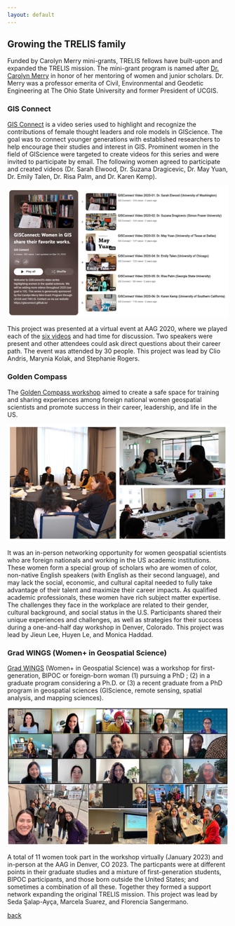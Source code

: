 ```yaml
---
layout: default
---
```


## Growing the TRELIS family
Funded by Carolyn Merry mini-grants, TRELIS fellows have built-upon and expanded the TRELIS mission. The mini-grant program is named after [Dr. Carolyn Merry](https://landsat.gsfc.nasa.gov/article/remembering-carolyn-merry/) in honor of her mentoring of women and junior scholars. Dr. Merry was a professor emerita of Civil, Environmental and Geodetic Engineering at The Ohio State University and former President of UCGIS.

### GIS Connect
 [GIS Connect](https://gisconnect.github.io/) is a video series used to highlight and recognize the contributions of female thought leaders and role models in GIScience. The goal was to connect younger generations with established researchers to help encourage their studies and interest in GIS. Prominent women in the field of GIScience were targeted to create videos for this series and were invited to participate by email. The following women agreed to participate and created videos (Dr. Sarah Elwood, Dr. Suzana Dragicevic, Dr. May Yuan, Dr. Emily Talen, Dr. Risa Palm, and Dr. Karen Kemp). 
 
 ![YouTube Playlist](assets/images/GISConnect.PNG)

This project was presented at a virtual event at AAG 2020, where we played each of the [six videos](https://www.youtube.com/playlist?list=PL2xUaCb8VRCAcTnrCrH67C1lnMxVq7gbr) and had time for discussion. Two speakers were present and other attendees could ask direct questions about their career path. The event was attended by 30 people. This project was lead by Clio Andris, Marynia Kolak, and Stephanie Rogers.

### Golden Compass
The [Golden Compass workshop](https://goldencompassworkshop.github.io) aimed to create a safe space for training and sharing experiences among foreign national women geospatial scientists and promote success in their career, leadership, and life in the US. 

![Images from the Golden Compass Workshop](assets/images/GoldenCompass.PNG)

It was an in-person networking opportunity for women geospatial scientists who are foreign nationals and working in the US academic institutions. These women form a special group of scholars who are women of color, non-native English speakers (with English as their second language), and may lack the social, economic, and cultural capital needed to fully take advantage of their talent and maximize their career impacts. As qualified academic professionals, these women have rich subject matter expertise. The challenges they face in the workplace are related to their gender, cultural background, and social status in the U.S. Participants shared their unique experiences and challenges, as well as strategies for their success during a one-and-half day workshop in Denver, Colorado. This project was lead by Jieun Lee, Huyen Le, and Monica Haddad.

### Grad WINGS (Women+ in Geospatial Science)
[Grad WINGS](https://sites.google.com/umass.edu/gradwings/home) (Women+ in Geospatial Science) was a workshop for first-generation, BIPOC or foreign-born woman (1) pursuing a PhD ; (2) in a graduate program considering a Ph.D. or (3) a recent graduate from a PhD program in geospatial sciences (GIScience, remote sensing, spatial analysis, and mapping sciences). 

![Images from of the Grad WINGS cohort](assets/images/GradWINGS.PNG)

A total of 11 women took part in the workshop virtually (January 2023) and in-person at the AAG in Denver, CO 2023. The particpants were at different points in their graduate studies and a mixture of first-generation students, BIPOC participants, and those born outside the United States; and sometimes a combination of all these. Together they formed a support network expanding the original TRELIS mission. This project was lead by Seda Şalap-Ayça, Marcela Suarez, and Florencia Sangermano.

[back](./)
